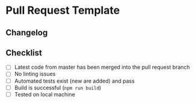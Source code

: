 # Pull Request Template

<!-- The code review checklist below is used for all pull requests.

1.  Review the list before submitting your pull request.
2.  Leave the list intact for the code reviewer's use. -->

## Changelog

<!-- What was changed in this PR -->

## Checklist

- [ ] Latest code from master has been merged into the pull request branch
- [ ] No linting issues
- [ ] Automated tests exist (new are added) and pass
- [ ] Build is successful (`npm run build`)
- [ ] Tested on local machine

